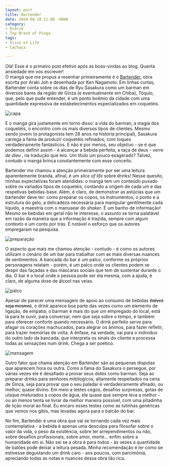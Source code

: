 ```yaml
---
layout: post
title: Bartender
date: 2020-08-10 11:00 -0000
category:
- Diário
- Top Brand of Pinga
tags:
- Slice of Life
- Cachaça

---
```


Olá! Esse é o primeiro post efetivo após as boas-vindas ao blog. Quanta ansiedade em vos escrever!
<br>
O mangá que me propus a resenhar primeiramente é o [Bartender](https://www.mangaupdates.com/series.html?id=4904), obra escrita por Araki Joh e desenhada por Ken Nagamoto. Em linhas curtas, Bartender conta sobre os dias de Ryu Sasakura como um barman em diversos bares da região de Ginza (e eventualmente em Chiba), Tóquio, que, pelo que pude entender, é um ponto boêmio da cidade com uma quantidade expressiva de estabelecimentos especializados em coquetéis.<br>

![capa](assests/images/bartender/capa.jpg)

E o mangá gira justamente em torno disso: a vida do barman, a magia dos coquetéis, o encontro com os mais diversos tipos de clientes. Mesmo sendo jovem (o protagonista tem 28 anos na história principal), Sasakura carrega a fama de produzir coquetéis refinados, com toques verdadeiramente fantásticos. E não é por menos, seu objetivo - se é que podemos definir assim - é alcançar a bebida perfeita, a taça de deus - <em> verre de dieu </em>, na tradução que leio. Um título um pouco exagerado? Talvez, contudo o mangá brinca constantemente com esse conceito. <br>

Bartender me chamou a atenção primeiramente por ser uma leitura aparentemente branda, afinal, é um *slice of life* sobre drinks! Nesse quesito, minhas expectativas foram atendidas: o mangá tem um conteúdo puxado sobre os variados tipos de coquetéis, contando a origem de cada um e das respetivas bebidas-base. Além, é claro, de demonstrar as astúcias que um bartender deve ter: como preparar os copos, os instrumentos, o ponto e a estrutura do gelo, a delicadeza necessária para manipular gentilmente cada líquido, a maestria com o manusear do *shaker*. É um banho de informação! Mesmo se bebidas em geral não te interesse, o assunto se torna palatável em razão da maneira que a informação é trazida, sempre com algum contexto e um conto por trás. É notável o esforço que os autores empregaram na pesquisa. <br>

![preparação](assests/images/preparação.png)

O aspecto que mais me chamou atenção - contudo - é como os autores utilizam o cenário de um bar para trabalhar com as mais diversas nuances de sentimentos. A bancada do bar é um palco, conforme os próprios personagens relatam - porém, é um palco onde os clientes podem se despir das façadas e das máscaras sociais que tem de sustentar durante o dia. O bar é o local onde a pessoa pode ser ela mesma, com a ajuda, é claro, de alguma dose de álcool nas veias.

![palco](assests/images/palco.png)

Apesar de parecer uma mensagem de apoio ao consumo de bebidas <del>(talvez seja mesmo)</del>, o drink aparece boa parte das vezes como um elemento de ligação, de empatia; o barman é mais do que um empregado do local, está lá para te ouvir, para conversar, nem que seja sobre o tempo, e também para oferecer conforto quando necessário. O drink perfeito serve para afagar os corações machucados, para alegrar os ânimos, para fazer refletir, para trazer memórias de volta. A ênfase, na verdade, vai para o indíviduo do outro lado da bancada, que interpreta os sinais do cliente e processa todas as sensações num drink. Chega a ser poético.<br>

![mensagem](assests/images/mensagem.png)

Outro fator que chama atenção em Bartender são as pequenas disputas que aparecem hora ou outra. Como a fama do Sasakura o persegue, por várias vezes ele é desafiado a provar seus dotes como barman. Seja ao preparar drinks para senhores mitólogicos, altamente respeitados na cena de Ginza, seja para provar que o seu paladar é verdadeiramente afinado, ou melhor, quase divino. Em meio a testes cegos, desafios surpresas, gotas de uísque misturados a copos de água, ele quase que sempre leva a melhor - ou ao menos tenta se livrar da melhor maneira possível, com uma pitadinha de lição moral ao final. Eu encaro esses testes como as lutinhas genéricas que vemos nos gibis, mas levadas agora para o balcão do bar.<br>

No fim, Bartender é uma obra que vai se tornando cada vez mais contemplativa - a bebida é apenas uma desculpa para filosofar sobre o valor da vida, o peso da existência, sobre ter arrependimentos ou não, sobre desafios profissionais, sobre amor, morte... enfim sobre a humanidade em si. Não sei se a obra é para todos - às vezes a quantidade de balões pode deixar a leitura pesada. Minha recomendação é ler como se estivesse degustando um drink caro - aos poucos, com parcimônia, apreciando todas as notas e nuances dessa obra tão rica.
